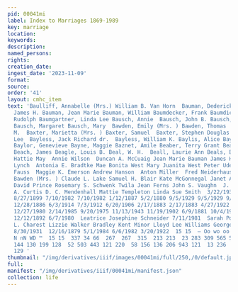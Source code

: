 ```yaml
---
pid: 00041mi
label: Index to Marriages 1869-1989
key: marriage
location: 
keywords: 
description: 
named_persons: 
rights: 
creation_date: 
ingest_date: '2023-11-09'
format: 
source: 
order: '41'
layout: cmhc_item
text: 'Baulliff, Annabelle (Mrs.) William B. Van Horn  Bauman, Dederick Bauman, Elsie  Bauman,
  James H. Bauman, Jean Marie Bauman, William Baumdecker, Frank Baumdicker, Car] Baumdicker,
  Rudolph Baumgartner, Linda Lee Bausch, Annie  Bausch, John B. Bausch, Katherine
  Bausch, Margaret Bausch, Mary  Bawden, Emily (Mrs. ) Bawden, Thomas  Baxter, Ada
  M.  Baxter, Marietta (Mrs. ) Baxter, Samuel  Baxter, Stephen Douglas Bayer, Karen
  Lee  Bayless, Jack Richard dr.  Bayless, William K. Baylis, Alice Bayliss, S. (Mrs.)
  Baylor, Genevieve Bayne, Maggie Baznet, Amile Beaber, Terry Grant Beach, Gary Michael
  Beach, James Beagle, Louis B. Beal, W. H.  Beall, Laurie Ann Beals, Bonnie B. Beals,
  Hattie May  Annie Wilson  Duncan A. McCuaig Jean Marie Bauman James H. Bauman Katie
  Lynch  Antonia E. Bradtke Mae Bonita West Mary Juanita West Peter Udelhoven August
  Fauss  Maggie K. Emerson Andrew Hanson  Anton Miller  Fred Neiderhause Thomas Bawden  Emily
  Bawden (Mrs. ) Claude L. Lake Samuel H. Blair Kate McGonnegal Janet Ann Mehle Charles
  David Prince Rosemary S. Schwenk Twila Jean Ferns John S. Vaughn  J. D. Todd  Clarence
  A. Curtis D. C. Mendenhall Mattie Templeton Linda Sue Smith  3/22/1937 10/23/1879
  8/27/1899 7/10/1982 7/10/1982 1/12/1887 5/2/1880 9/5/1929 9/5/1929 9/5/1959 9/14/1904
  12/28/1886 6/3/1914 7/3/1912 6/20/1906 2/17/1883 2/17/1883 4/27/1922 9/16/1892 10/10/1882
  12/27/1980 2/14/1985 9/20/1975 11/13/1943 11/19/1902 6/9/1881 10/4/1924 11/7/1882
  12/12/1892 6/7/1980  Leatrice Josephine Schneider 7/11/1981  Sarah Polson  Effie
  L. Charest Lizzie Walker Bradley Kent Minor Lloyd Lee Williams George E. Dumphy  31  12/24/1877
  8/30/1931  12/16/1879 5/1/1984 6/6/1982 3/20/1922  15 15  — Oo wo oo  wowoanwwvnwmon
  N nN WD ™  15 15  337 34 66  267  267  315  213 213  23 283 309 565 516 346 144
  144 130 199 128  52 503 443 121 220  58 156 136 206 943 121  13 236  43 442 242
  129 '
thumbnail: "/img/derivatives/iiif/images/00041mi/full/250,/0/default.jpg"
full: 
manifest: "/img/derivatives/iiif/00041mi/manifest.json"
collection: life
---
```

